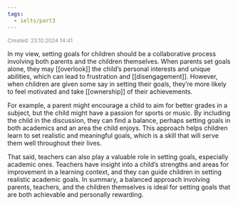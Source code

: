 ```yaml
---
tags:
  - ielts/part3
---
```

<span style="font-size:12px; color:#888888;">Created: 23.10.2024 14:41</span>

In my view, setting goals for children should be a collaborative process involving both parents and the children themselves. When parents set goals alone, they may [[overlook]] the child’s personal interests and unique abilities, which can lead to frustration and [[disengagement]]. However, when children are given some say in setting their goals, they’re more likely to feel motivated and take [[ownership]] of their achievements.

For example, a parent might encourage a child to aim for better grades in a subject, but the child might have a passion for sports or music. By including the child in the discussion, they can find a balance, perhaps setting goals in both academics and an area the child enjoys. This approach helps children learn to set realistic and meaningful goals, which is a skill that will serve them well throughout their lives.

That said, teachers can also play a valuable role in setting goals, especially academic ones. Teachers have insight into a child’s strengths and areas for improvement in a learning context, and they can guide children in setting realistic academic goals. In summary, a balanced approach involving parents, teachers, and the children themselves is ideal for setting goals that are both achievable and personally rewarding.